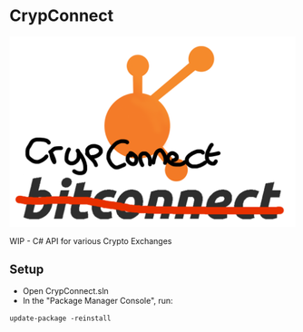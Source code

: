 # CrypConnect

![Logo](Logo.png)

WIP - C# API for various Crypto Exchanges


## Setup

 - Open CrypConnect.sln
 - In the "Package Manager Console", run:

```
update-package -reinstall
```